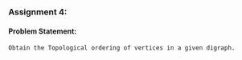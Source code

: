 ### Assignment 4:

#### Problem Statement:

```
Obtain the Topological ordering of vertices in a given digraph.
```

